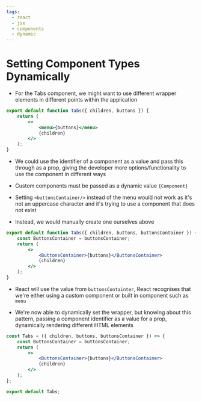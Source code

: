 ```yaml
---
tags:
  - react
  - jsx
  - components
  - dynamic
---
```

# Setting Component Types Dynamically

* For the Tabs component, we might want to use different wrapper elements in different points within the application

```jsx
export default function Tabs({ children, buttons }) {
	return (
		<>
			<menu>{buttons}</menu>
			{children}
		</>
	);
}

```

* We could use the identifier of a component as a value and pass this through as a prop, giving the developer more options/functionality to use the component in different ways
* Custom components must be passed as a dynamic value `{Component}`

* Setting `<buttonsContainer/>` instead of the menu would not work as it's not an uppercase character and it's trying to use a component that does not exist
* Instead, we would manually create one ourselves above

```jsx
export default function Tabs({ children, buttons, buttonsContainer }) {
	const ButtonsContainer = buttonsContainer;
	return (
		<>
			<ButtonsContainer>{buttons}</ButtonsContainer>
			{children}
		</>
	);
}
```

* React will use the value from `buttonsContainter`, React recognises that we're either using a custom component or built in component such as `menu`

* We're now able to dynamically set the wrapper, but knowing about this pattern, passing a component identifier as a value for a prop, dynamically rendering different HTML elements

```jsx
const Tabs = ({ children, buttons, buttonsContainer }) => {
	const ButtonsContainer = buttonsContainer;
	return (
		<>
			<ButtonsContainer>{buttons}</ButtonsContainer>
			{children}
		</>
	);
};

export default Tabs;
```


